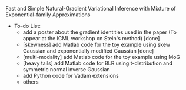 Fast and Simple Natural-Gradient Variational Inference with Mixture of Exponential-family Approximations

* To-do List:
  * add a poster about the gradient identities used in the paper (To appear at the ICML workshop on Stein's method) [done]
  * [skewness] add Matlab code for the toy example using skew Gaussian and exponentially modified Gaussian [done] 
  * [multi-modality] add Matlab code for the toy example using MoG
  * [heavy tails] add Matlab code for BLR using t-distribution and  symmetric normal inverse Gaussian
  * add Python code for Vadam extensions
  * others
